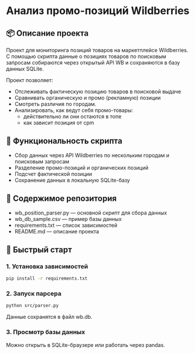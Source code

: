 # Анализ промо-позиций Wildberries 
## 📦 Описание проекта
Проект для мониторинга позиций товаров на маркетплейсе Wildberries. С помощью скрипта данные о позициях товаров по поисковым запросам собираются через открытый API WB и сохраняются в базу данных SQLite.

Проект позволяет:
* Отслеживать фактическую позицию товаров в поисковой выдаче
* Сравнивать органическую и промо (рекламную) позиции
* Смотреть различия по городам.
* Анализировать, как ведут себя промо-товары:
    * действительно ли они остаются в топе
    * как зависит позиция от cpm
    
## 🔧 Функциональность скрипта
* Сбор данных через API Wildberries по нескольким городам и поисковым запросам
* Разделение промо-позиций и органических позиций
* Подсчет фактической позиции 
* Сохранение данных в локальную SQLite-базу

## 📂 Содержимое репозитория
* wb_position_parser.py — основной скрипт для сбора данных
* wb_db_sample.csv — пример базы данных
* requirements.txt — список зависимостей
* README.md — описание проекта

## 🚀 Быстрый старт

### 1. Установка зависимостей

```bash
pip install -r requirements.txt
```
### 2. Запуск парсера
```bash
python src/parser.py
```
Данные сохранятся в файл wb.db.

### 3. Просмотр базы данных
Можно открыть в SQLite-браузере или работать через pandas.
